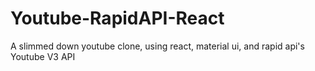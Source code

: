 # Youtube-RapidAPI-React
A slimmed down youtube clone, using react, material ui, and rapid api's Youtube V3 API
